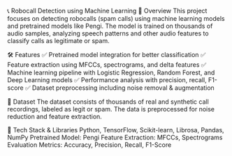📞 Robocall Detection using Machine Learning
🚀 Overview
This project focuses on detecting robocalls (spam calls) using machine learning models and pretrained models like Pengi. The model is trained on thousands of audio samples, analyzing speech patterns and other audio features to classify calls as legitimate or spam.

🛠️ Features
✅ Pretrained model integration for better classification
✅ Feature extraction using MFCCs, spectrograms, and delta features
✅ Machine learning pipeline with Logistic Regression, Random Forest, and Deep Learning models
✅ Performance analysis with precision, recall, F1-score
✅ Dataset preprocessing including noise removal & augmentation

📂 Dataset
The dataset consists of thousands of real and synthetic call recordings, labeled as legit or spam. The data is preprocessed for noise reduction and feature extraction.

🔧 Tech Stack & Libraries
Python, TensorFlow, Scikit-learn, Librosa, Pandas, NumPy
Pretrained Model: Pengi
Feature Extraction: MFCCs, Spectrograms
Evaluation Metrics: Accuracy, Precision, Recall, F1-Score
